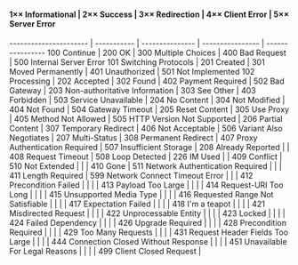 #### 1×× Informational | 2×× Success | 3×× Redirection | 4×× Client Error | 5×× Server Error
---------------------- | ----------- | --------------- | ---------------- | ----------------
100 Continue  |     200 OK |     300 Multiple Choices |     400 Bad Request |     500 Internal Server Error
101 Switching Protocols |     201 Created |     301 Moved Permanently |     401 Unauthorized |     501 Not Implemented
102 Processing |     202 Accepted |     302 Found |     402 Payment Required |     502 Bad Gateway
 |     203 Non-authoritative Information |     303 See Other |     403 Forbidden |     503 Service Unavailable
 |     204 No Content |     304 Not Modified |     404 Not Found |     504 Gateway Timeout
 |     205 Reset Content |     305 Use Proxy |     405 Method Not Allowed |     505 HTTP Version Not Supported
 |     206 Partial Content |     307 Temporary Redirect |     406 Not Acceptable |     506 Variant Also Negotiates
 |     207 Multi-Status |     308 Permanent Redirect |     407 Proxy Authentication Required |     507 Insufficient Storage
 |     208 Already Reported |  |     408 Request Timeout |     508 Loop Detected
 |     226 IM Used |  |     409 Conflict |     510 Not Extended
 |  |  |     410 Gone |     511 Network Authentication Required
 |  |  |     411 Length Required |     599 Network Connect Timeout Error
 |  |  |     412 Precondition Failed | 
 |  |  |     413 Payload Too Large | 
 |  |  |     414 Request-URI Too Long | 
 |  |  |     415 Unsupported Media Type | 
 |  |  |     416 Requested Range Not Satisfiable | 
 |  |  |     417 Expectation Failed | 
 |  |  |     418 I'm a teapot | 
 |  |  |     421 Misdirected Request | 
 |  |  |     422 Unprocessable Entity | 
 |  |  |     423 Locked | 
 |  |  |     424 Failed Dependency | 
 |  |  |     426 Upgrade Required | 
 |  |  |     428 Precondition Required | 
 |  |  |     429 Too Many Requests | 
 |  |  |     431 Request Header Fields Too Large | 
 |  |  |     444 Connection Closed Without Response | 
 |  |  |     451 Unavailable For Legal Reasons | 
 |  |  |     499 Client Closed Request | 
 
